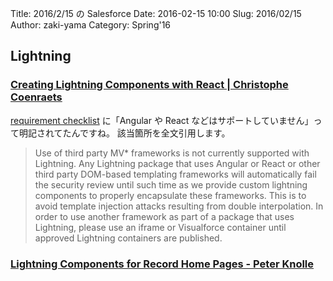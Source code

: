 Title: 2016/2/15 の Salesforce
Date: 2016-02-15 10:00
Slug: 2016/02/15
Author: zaki-yama
Category: Spring'16

## Lightning

### [Creating Lightning Components with React | Christophe Coenraets](http://coenraets.org/blog/2016/02/creating-lightning-components-with-react/)

[requirement checklist](https://developer.salesforce.com/page/Requirements_Checklist) に「Angular や React などはサポートしていません」って明記されてたんですね。
該当箇所を全文引用します。

> Use of third party MV* frameworks is not currently supported with Lightning. Any Lightning package that uses Angular or React or other third party DOM-based templating frameworks will automatically fail the security review until such time as we provide custom lightning components to properly encapsulate these frameworks. This is to avoid template injection attacks resulting from double interpolation. In order to use another framework as part of a package that uses Lightning, please use an iframe or Visualforce container until approved Lightning containers are published.

### [Lightning Components for Record Home Pages - Peter Knolle](http://peterknolle.com/lightning-components-for-record-home-pages/)


